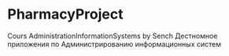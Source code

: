 # PharmacyProject
Cours AdministrationInformationSystems by Sench
Дестномное приложения по Администрированию информационных систем
